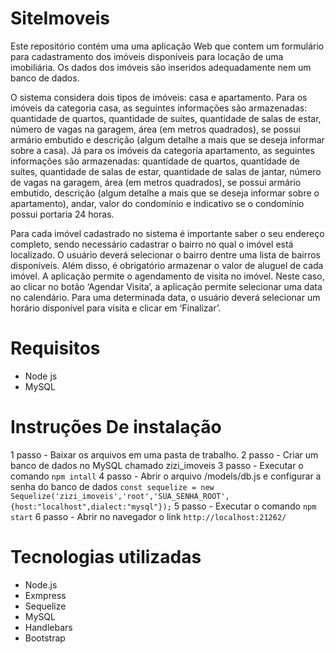 # SiteImoveis

Este repositório contém uma uma aplicação Web que contem um formulário para cadastramento dos imóveis disponíveis para locação de uma imobiliária. Os dados dos imóveis são inseridos adequadamente nem um banco de dados.

O sistema considera dois tipos de imóveis: casa e apartamento. Para os imóveis da categoria casa, as seguintes informações são armazenadas: quantidade de quartos, quantidade de suítes, quantidade de salas de estar, número de vagas na garagem, área (em metros quadrados), se possui armário embutido e descrição (algum detalhe a mais que se deseja informar sobre a casa). Já para os imóveis da categoria apartamento, as seguintes informações são armazenadas: quantidade de quartos, quantidade de suítes, quantidade de salas de estar, quantidade de salas de jantar, número de vagas na garagem, área (em metros quadrados), se possui armário embutido, descrição (algum detalhe a mais que se deseja informar sobre o apartamento), andar, valor do condomínio e indicativo se o condomínio possui portaria 24 horas.

Para cada imóvel cadastrado no sistema é importante saber o seu endereço completo, sendo necessário cadastrar o bairro no qual o imóvel está localizado. O usuário deverá selecionar o bairro dentre uma lista de bairros disponíveis. Além disso, é obrigatório armazenar o valor de aluguel de cada imóvel. A aplicação permite o agendamento de visita no imóvel. Neste caso, ao clicar no botão ‘Agendar Visita’, a aplicação permite selecionar uma data no calendário. Para uma determinada data, o usuário deverá selecionar um horário disponível para visita e clicar em ‘Finalizar’.

# Requisitos

* Node js
* MySQL

# Instruções De instalação

1 passo - Baixar os arquivos em uma pasta de trabalho.
2 passo - Criar um banco de dados no MySQL chamado zizi_imoveis
3 passo - Executar o comando `npm intall`
4 passo - Abrir o arquivo /models/db.js e configurar a senha do banco de dados
`const sequelize = new Sequelize('zizi_imoveis','root','SUA_SENHA_ROOT', {host:"localhost",dialect:"mysql"});`
5 passo - Executar o comando `npm start`
6 passo - Abrir no navegador o link `http://localhost:21262/`

# Tecnologias utilizadas

* Node.js
* Exmpress
* Sequelize
* MySQL
* Handlebars
* Bootstrap
